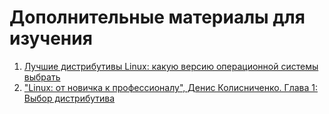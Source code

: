 # Дополнительные материалы для изучения

1. [Лучшие дистрибутивы Linux: какую версию операционной системы выбрать](https://skillbox.ru/media/code/luchshie-distributivy-linux-kakuyu-versiyu-operatsionnoy-sistemy-vybrat/)
2. ["Linux: от новичка к профессионалу", Денис Колисниченко. Глава 1: Выбор дистрибутива](https://ozon.ru/t/jDzEply)
